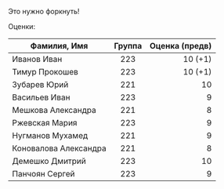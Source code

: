 Это нужно форкнуть!



Оценки:

| Фамилия, Имя | Группа      | Оценка (предв)|
|--------------|:-----------:|---------------:|
|Иванов Иван   | 223         | 10 (+1)        |
|Тимур Прокошев| 223         | 10 (+1)        |
|Зубарев Юрий  | 221         | 10             |
|Васильев Иван | 223         | 9              |
|Мешкова Александра | 221    | 8              | 
|Ржевская Мария| 223         | 9              |
|Нугманов Мухамед| 221       | 9              |
|Коновалова Александра | 221 | 8              |
|Демешко Дмитрий | 223       | 10             |
|Панчоян Сергей | 223        | 9              |

